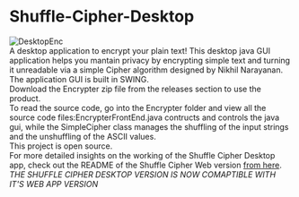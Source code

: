 # Shuffle-Cipher-Desktop
![DesktopEnc](https://user-images.githubusercontent.com/68727041/150776276-afa483bb-1e5e-48ee-b486-65d30a31371b.png)
<br>
A desktop application to encrypt your plain text!
This desktop java GUI application helps you mantain privacy by encrypting simple text and turning it unreadable via
a simple Cipher algorithm designed by Nikhil Narayanan.<br>
The application GUI is built in SWING.<br>
Download the Encrypter zip file from the releases section to use the product.<br> 
To read the source code, go into the Encrypter folder and  view all the source code files:EncrypterFrontEnd.java contructs and controls the java gui, while the SimpleCipher class manages the shuffling of the input strings and the unshuffling of the ASCII values.<br>
This project is open source.<br>
For more detailed insights on the working of the Shuffle Cipher Desktop app, check out the README of the Shuffle Cipher Web version 
[from here](https://github.com/nikhil-RGB/Shuffle-Cipher-Web/blob/main/README.md).<br>
*THE SHUFFLE CIPHER DESKTOP VERSION IS NOW COMAPTIBLE WITH IT'S WEB APP VERSION*
